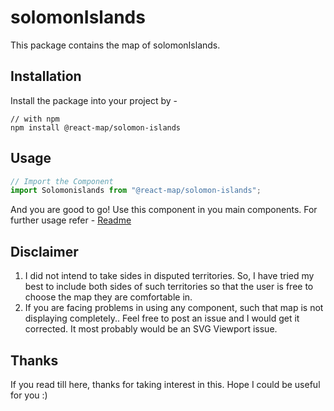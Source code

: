 # solomonIslands
This package contains the map of solomonIslands. 
## Installation
Install the package into your project by -
```
// with npm
npm install @react-map/solomon-islands
```
## Usage 
```jsx
// Import the Component
import Solomonislands from "@react-map/solomon-islands";
```
And you are good to go! Use this component in you main components.
For further usage refer - [Readme](https://github.com/shubhexists/react-maps?tab=readme-ov-file#usage)
## Disclaimer 
1) I did not intend to take sides in disputed territories. So, I have tried my best to include both sides of such territories so that the user is free to choose the map they are comfortable in. 
2) If you are facing problems in using any component, such that map is not displaying completely.. Feel free to post an issue and I would get it corrected. It most probably would be an SVG Viewport issue.
## Thanks 
If you read till here, thanks for taking interest in this. Hope I could be useful for you :)